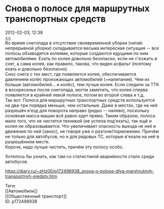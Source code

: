 Снова о полосе для маршрутных транспортных средств
===================================================

   
 2012-02-03, 12:38   
   [<<](О%20полосе%20для%20маршрутных%20транспортных%20средств)    
 Во время снегопада в отсутствие своевременной уборки (читай: непрерывной уборки) складывается весьма интересная ситуация -- все полосы обзаводятся колеями, которые создаются едущими по ним автомобилями. Ехать по колее довольно безопасно, если не с'езжать в снег, а сама колея, как правило, такова, что виден асфальт (поэтому ехать и довольно безопасно).   
 Снос снега с тех мест, где появляется колея, обеспечивается давлением колёс проезжающих автомобилей (+налипание). Чем их больше (автомобилей... и колёс), тем лучше колея. Если следили за ТТК в воскресенье после снегопада, могли заметить, что колея сперва появляется в крайней левой полосе, потом во второй слева и т.д.   
 Так вот. Полоса для маршрутных транспортных средств используется на два-три порядка меньше, чем остальные. Даже в местах, где на неё разрешён в'езд для поворота направо (редко -- налево), поскольку основная масса машин всё равно едет прямо. Таким образом, полоса мало того, что не чистится техникой (не успела под'ехать), так ещё и колея не образовывается. Что увеличивает опасность выезда не неё и движения по ней (занос), не говоря уже о разгоне/торможении. Причём не только для автобусов, но и для рядовых ТС, которые в'ехали на неё в разрешённом месте.   
 Короче, надо лучше чистить, причём эту полосу особо.   
   
 Хотелось бы узнать, как там со статистикой аварийности стало среди автобусов.   
    
 <https://diary.ru/~zHz00/p172498938_snova-o-polose-dlya-marshrutnyh-transportnyh-sredstv.htm>   
   
 Теги:   
 [[Автомобили]]   
 [[Общественный транспорт]]   
 ID: p172498938